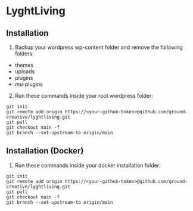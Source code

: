 # LyghtLiving

## Installation

1) Backup your wordpress wp-content folder and remove the following folders:
- themes
- uploads
- plugins
- mu-plugins

2) Run these commands inside your root wordpress folder:
```
git init
git remote add origin https://<your-github-token>@github.com/ground-creative/lyghtliving.git
git pull
git checkout main -f
git branch --set-upstream-to origin/main
```

## Installation (Docker)

1) Run these commands inside your docker installation folder:
```
git init
git remote add origin https://<your-github-token>@github.com/ground-creative/lyghtliving.git
git pull
git checkout main -f
git branch --set-upstream-to origin/main
```

